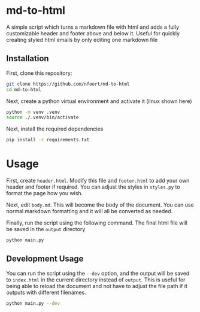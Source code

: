 # md-to-html

A simple script which turns a markdown file with html and adds a fully customizable header and footer above and below it. Useful for quickly creating styled html emails by only editing one markdown file

## Installation

First, clone this repository:
```bash
git clone https://github.com/nfoert/md-to-html
cd md-to-html
```

Next, create a python virtual environment and activate it (linux shown here)
```bash
python -m venv .venv
source ./.venv/bin/activate
```

Next, install the required dependencies
```bash
pip install -r requirements.txt
```

# Usage

First, create `header.html`. Modify this file and `footer.html` to add your own header and footer if required. You can adjust the styles in `styles.py` to format the page how you wish.

Next, edit `body.md`. This will become the body of the document. You can use normal markdown formatting and it will all be converted as needed.

Finally, run the script using the following command. The final html file will be saved in the `output` directory
```bash
python main.py
```

## Development Usage

You can run the script using the `--dev` option, and the output will be saved to `index.html` in the current directory instead of `output`. This is useful for being able to reload the document and not have to adjust the file path if it outputs with different filenames.

```bash
python main.py --dev
```

